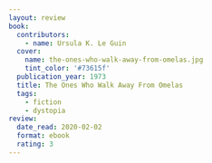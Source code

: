 ```yaml
---
layout: review
book:
  contributors:
    - name: Ursula K. Le Guin
  cover:
    name: the-ones-who-walk-away-from-omelas.jpg
    tint_color: '#73615f'
  publication_year: 1973
  title: The Ones Who Walk Away From Omelas
  tags:
    - fiction
    - dystopia
review:
  date_read: 2020-02-02
  format: ebook
  rating: 3
---
```


